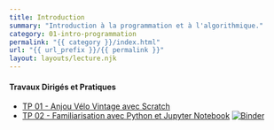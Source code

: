 ```yaml
---
title: Introduction
summary: "Introduction à la programmation et à l'algorithmique."
category: 01-intro-programmation
permalink: "{{ category }}/index.html"
url: "{{ url_prefix }}/{{ permalink }}"
layout: layouts/lecture.njk
---
```


#### Travaux Dirigés et Pratiques
* [TP 01 - Anjou Vélo Vintage avec Scratch](./tp-01-scratch.html)
* [TP 02 - Familiarisation avec Python et Jupyter Notebook](./tp-02-jupyter-notebook.html) [![Binder](https://mybinder.org/badge_logo.svg)](https://mybinder.org/v2/gh/loic-yvonnet/algo-appliquee/feature/init_binder_jupyter?filepath=cours%2F01-intro-programmation%2Fwork-assignment-02.ipynb)